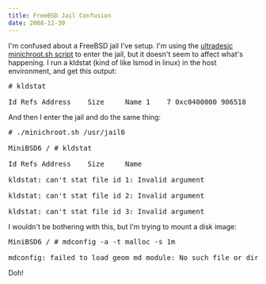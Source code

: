 ```yaml
---
title: FreeBSD Jail Confusion
date: 2008-12-30
---
```

I'm confused about a FreeBSD jail I've setup. I'm using the <a href="http://www.nodows.com/trac/browser/trunk/files/freebsd/minichroot.sh">ultradesic minichroot.sh script</a> to enter the jail, but it doesn't seem to affect what's happening. I run a kldstat (kind of like lsmod in linux) in the host environment, and get this output:

<pre># kldstat

Id Refs Address    Size     Name 1    7 0xc0400000 906518   kernel 2    1 0xc0d07000 6a32c    acpi.ko 3    1 0xc1d8a000 22000    linux.ko</pre>

And then I enter the jail and do the same thing:

<pre># ./minichroot.sh /usr/jail6

MiniBSD6 / # kldstat

Id Refs Address    Size     Name

kldstat: can't stat file id 1: Invalid argument

kldstat: can't stat file id 2: Invalid argument

kldstat: can't stat file id 3: Invalid argument</pre>

I wouldn't be bothering with this, but I'm trying to mount a disk image:

<pre>
MiniBSD6 / # mdconfig -a -t malloc -s 1m

mdconfig: failed to load geom_md module: No such file or directory</pre>

Doh!

